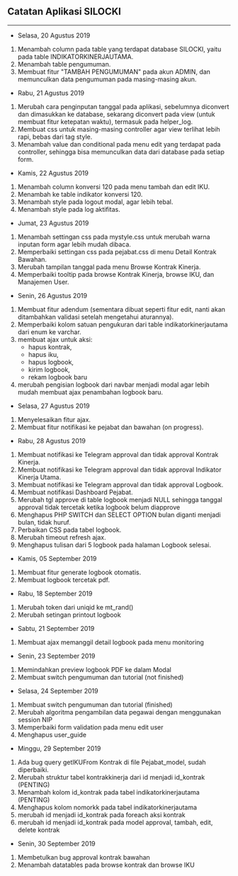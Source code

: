 ## Catatan Aplikasi SILOCKI
---
- Selasa, 20 Agustus 2019
1. Menambah column pada table yang terdapat database SILOCKI, yaitu pada table INDIKATORKINERJAUTAMA.
2. Menambah table pengumuman.
3. Membuat fitur "TAMBAH PENGUMUMAN" pada akun ADMIN, dan memunculkan data pengumuman pada masing-masing akun.
   
- Rabu, 21 Agustus 2019
1. Merubah cara penginputan tanggal pada aplikasi, sebelumnya diconvert dan dimasukkan ke database, sekarang diconvert pada view (untuk membuat fitur ketepatan waktu), termasuk pada helper_log.
2. Membuat css untuk masing-masing controller agar view terlihat lebih rapi, bebas dari tag style.
3. Menambah value dan conditional pada menu edit yang terdapat pada controller, sehingga bisa memunculkan data dari database pada setiap form.

- Kamis, 22 Agustus 2019
1. Menambah column konversi 120 pada menu tambah dan edit IKU.
2. Menambah ke table indikator konversi 120.
3. Menambah style pada logout modal, agar lebih tebal.
4. Menambah style pada log aktifitas.

- Jumat, 23 Agustus 2019
1. Menambah settingan css pada mystyle.css untuk merubah warna inputan form agar lebih mudah dibaca.
2. Memperbaiki settingan css pada pejabat.css di menu Detail Kontrak Bawahan.
3. Merubah tampilan tanggal pada menu Browse Kontrak Kinerja.
4. Memperbaiki tooltip pada browse Kontrak Kinerja, browse IKU, dan Manajemen User. 

- Senin, 26 Agustus 2019
1. Membuat fitur adendum (sementara dibuat seperti fitur edit, nanti akan ditambahkan validasi setelah mengetahui aturannya).
2. Memperbaiki kolom satuan pengukuran dari table indikatorkinerjautama dari enum ke varchar.
3. membuat ajax untuk aksi:
   - hapus kontrak,
   - hapus iku,
   - hapus logbook,
   - kirim logbook,
   - rekam logbook baru
4. merubah pengisian logbook dari navbar menjadi modal agar lebih mudah membuat ajax penambahan logbook baru.

- Selasa, 27 Agustus 2019
1. Menyelesaikan fitur ajax.
2. Membuat fitur notifikasi ke pejabat dan bawahan (on progress).

- Rabu, 28 Agustus 2019
1. Membuat notifikasi ke Telegram approval dan tidak approval Kontrak Kinerja.
2. Membuat notifikasi ke Telegram approval dan tidak approval Indikator Kinerja Utama.
3. Membuat notifikasi ke Telegram approval dan tidak approval Logbook.
4. Membuat notifikasi Dashboard Pejabat.
5. Merubah tgl approve di table logbook menjadi NULL sehingga tanggal approval tidak tercetak ketika logbook belum diapprove
6. Menghapus PHP SWITCH dan SELECT OPTION bulan diganti menjadi bulan, tidak huruf.
7. Perbaikan CSS pada tabel logbook.
8. Merubah timeout refresh ajax.
9. Menghapus tulisan dari 5 logbook pada halaman Logbook selesai.

- Kamis, 05 September 2019
1. Membuat fitur generate logbook otomatis.
2. Membuat logbook tercetak pdf.

- Rabu, 18 September 2019
1. Merubah token dari uniqid ke mt_rand()
2. Merubah setingan printout logbook

- Sabtu, 21 September 2019
1. Membuat ajax memanggil detail logbook pada menu monitoring

- Senin, 23 September 2019
1. Memindahkan preview logbook PDF ke dalam Modal
2. Membuat switch pengumuman dan tutorial (not finished)

- Selasa, 24 September 2019
1. Membuat switch pengumuman dan tutorial (finished)
2. Merubah algoritma pengambilan data pegawai dengan menggunakan session NIP
3. Memperbaiki form validation pada menu edit user
4. Menghapus user_guide

- Minggu, 29 September 2019
1. Ada bug query getIKUFrom Kontrak di file Pejabat_model, sudah diperbaiki.
2. Merubah struktur tabel kontrakkinerja dari id menjadi id_kontrak (PENTING)
3. Menambah kolom id_kontrak pada tabel indikatorkinerjautama (PENTING)
4. Menghapus kolom nomorkk pada tabel indikatorkinerjautama
5. merubah id menjadi id_kontrak pada foreach aksi kontrak
6. merubah id menjadi id_kontrak pada model approval, tambah, edit, delete kontrak

- Senin, 30 September 2019
1. Membetulkan bug approval kontrak bawahan
2. Menambah datatables pada browse kontrak dan browse IKU
